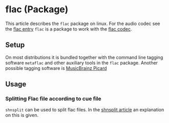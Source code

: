 # flac (Package)

This article describes the `flac` package on linux.
For the audio codec see the [flac entry](../flac_(codec).md)
`flac` is a package to work with the [flac codec](../flac_(codec).md).

## Setup

On most distributions it is bundled together with the command line tagging
software `metaflac` and other auxiliary tools in the `flac` package.
Another possible tagging software is [MusicBrainz Picard](../picard.md)

## Usage

### Splitting Flac file according to cue file

`shnsplit` can be used to split flac files.
In the [shnsplit article](/wiki/linux/shnsplit.md) an explanation on this is given.
